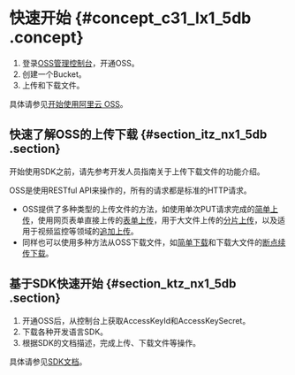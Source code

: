# 快速开始 {#concept_c31_lx1_5db .concept}

1.  登录[OSS管理控制台](https://oss.console.aliyun.com/)，开通OSS。
2.  创建一个Bucket。
3.  上传和下载文件。

具体请参见[开始使用阿里云 OSS](../../../../intl.zh-CN/快速入门/开始使用阿里云OSS.md#)。

## 快速了解OSS的上传下载 {#section_itz_nx1_5db .section}

开始使用SDK之前，请先参考开发人员指南关于上传下载文件的功能介绍。

OSS是使用RESTful API来操作的，所有的请求都是标准的HTTP请求。

-   OSS提供了多种类型的上传文件的方法，如使用单次PUT请求完成的[简单上传](intl.zh-CN/开发指南/上传文件/简单上传.md#)，使用网页表单直接上传的[表单上传](intl.zh-CN/开发指南/上传文件/表单上传.md#)，用于大文件上传的[分片上传](intl.zh-CN/开发指南/上传文件/分片上传和断点续传.md#)，以及适用于视频监控等领域的[追加上传](intl.zh-CN/开发指南/上传文件/追加上传.md#)。
-   同样也可以使用多种方法从OSS下载文件，如[简单下载](intl.zh-CN/开发指南/下载文件/简单下载.md#)和下载大文件的[断点续传下载](intl.zh-CN/开发指南/下载文件/断点续传下载.md#)。

## 基于SDK快速开始 {#section_ktz_nx1_5db .section}

1.  开通OSS后，从控制台上获取AccessKeyId和AccessKeySecret。
2.  下载各种开发语言SDK。
3.  根据SDK的文档描述，完成上传、下载文件等操作。

具体请参见[SDK文档](https://www.alibabacloud.com/help/doc-detail/52834.htm)。


